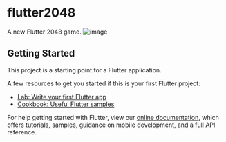 # flutter2048

A new Flutter 2048 game.
![image](https://user-images.githubusercontent.com/27917405/121821635-d33cf100-ccb7-11eb-9625-0a052ee82c82.png)


## Getting Started

This project is a starting point for a Flutter application.

A few resources to get you started if this is your first Flutter project:

- [Lab: Write your first Flutter app](https://flutter.dev/docs/get-started/codelab)
- [Cookbook: Useful Flutter samples](https://flutter.dev/docs/cookbook)

For help getting started with Flutter, view our
[online documentation](https://flutter.dev/docs), which offers tutorials,
samples, guidance on mobile development, and a full API reference.
